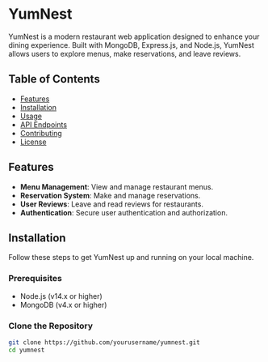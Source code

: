 # YumNest

YumNest is a modern restaurant web application designed to enhance your dining experience. Built with MongoDB, Express.js, and Node.js, YumNest allows users to explore menus, make reservations, and leave reviews.

## Table of Contents

- [Features](#features)
- [Installation](#installation)
- [Usage](#usage)
- [API Endpoints](#api-endpoints)
- [Contributing](#contributing)
- [License](#license)

## Features

- **Menu Management**: View and manage restaurant menus.
- **Reservation System**: Make and manage reservations.
- **User Reviews**: Leave and read reviews for restaurants.
- **Authentication**: Secure user authentication and authorization.

## Installation

Follow these steps to get YumNest up and running on your local machine.

### Prerequisites

- Node.js (v14.x or higher)
- MongoDB (v4.x or higher)

### Clone the Repository

```bash
git clone https://github.com/yourusername/yumnest.git
cd yumnest
